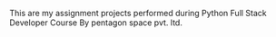 This are my assignment projects performed during Python Full Stack Developer Course By pentagon space pvt. ltd.
